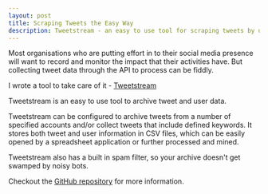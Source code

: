 ```yaml
---
layout: post
title: Scraping Tweets the Easy Way
description: Tweetstream - an easy to use tool for scraping tweets by user and/or keyword
---
```

Most organisations who are putting effort in to their social media presence will want to record and monitor the impact that their activities have. But collecting tweet data through the API to process can be fiddly.

I wrote a tool to take care of it - [Tweetstream][1]

Tweetstream is an easy to use tool to archive tweet and user data.

Tweetstream can be configured to archive tweets from a number of specified accounts and/or collect tweets that include defined keywords. It stores both tweet and user information in CSV files, which can be easily opened by a spreadsheet application or further processed and mined.

Tweetstream also has a built in spam filter, so your archive doesn't get swamped by noisy bots.

Checkout the [GitHub repository][1] for more information.

[1]: https://github.com/craig552uk/tweetstream